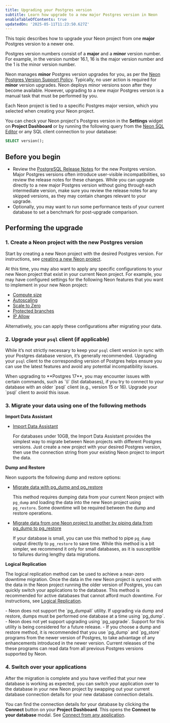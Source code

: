 ```yaml
---
title: Upgrading your Postgres version
subtitle: Learn how upgrade to a new major Postgres version in Neon
enableTableOfContents: true
updatedOn: '2025-05-11T11:23:50.627Z'
---
```


This topic describes how to upgrade your Neon project from one **major** Postgres version to a newer one.

Postgres version numbers consist of a **major** and a **minor** version number. For example, in the version number 16.1, 16 is the major version number and the 1 is the minor version number.

Neon manages **minor** Postgres version upgrades for you, as per the [Neon Postgres Version Support Policy](/docs/postgresql/postgres-version-policy). Typically, no user action is required for **minor** version upgrades. Neon deploys minor versions soon after they become available. However, upgrading to a new major Postgres version is a manual task that must be performed by you.

Each Neon project is tied to a specific Postgres major version, which you selected when creating your Neon project.

You can check your Neon project's Postgres version in the **Settings** widget on **Project Dashboard** or by running the following query from the [Neon SQL Editor](/docs/get-started-with-neon/query-with-neon-sql-editor) or any SQL client connection to your database:

```sql
SELECT version();
```

## Before you begin

- Review the [PostgreSQL Release Notes](https://www.postgresql.org/docs/current/release.html) for the new Postgres version. Major Postgres versions often introduce user-visible incompatibilities, so review the release notes for these changes. While you can upgrade directly to a new major Postgres version without going through each intermediate version, make sure you review the release notes for any skipped versions, as they may contain changes relevant to your upgrade.
- Optionally, you may want to run some performance tests of your current database to set a benchmark for post-upgrade comparison.

## Performing the upgrade

### 1. Create a Neon project with the new Postgres version

Start by creating a new Neon project with the desired Postgres version. For instructions, see [creating a new Neon project](/docs/manage/projects#create-a-project).

At this time, you may also want to apply any specific configurations to your new Neon project that exist in your current Neon project. For example, you may have configured settings for the following Neon features that you want to implement in your new Neon project:

- [Compute size](/docs/manage/computes#edit-a-compute)
- [Autoscaling](/docs/guides/autoscaling-guide)
- [Scale to Zero](/docs/guides/scale-to-zero-guide)
- [Protected branches](/docs/guides/protected-branches)
- [IP Allow](/docs/introduction/ip-allow)

Alternatively, you can apply these configurations after migrating your data.

### 2. Upgrade your `psql` client (if applicable)

While it’s not strictly necessary to keep your `psql` client version in sync with your Postgres database version, it’s generally recommended. Upgrading your `psql` client to the corresponding version of Postgres helps ensure you can use the latest features and avoid any potential incompatibility issues.

<Admonition type="note" title="Postgres 17 Compatibility">
When upgrading to **Postgres 17**, you may encounter issues with certain commands, such as `\l` (list databases), if you try to connect to your database with an older `psql` client (e.g., version 15 or 16). Upgrade your `psql` client to avoid this issue.
</Admonition>

### 3. Migrate your data using one of the following methods

**Import Data Assistant**

- [Import Data Assistant](/docs/import/import-data-assistant)

  For databases under 10GB, the Import Data Assistant provides the simplest way to migrate between Neon projects with different Postgres versions. Just create a new project with your desired Postgres version, then use the connection string from your existing Neon project to import the data.

**Dump and Restore**

Neon supports the following dump and restore options:

- [Migrate data with pg_dump and pg_restore](/docs/import/migrate-from-postgres)

  This method requires dumping data from your current Neon project with `pg_dump` and loading the data into the new Neon project using `pg_restore`. Some downtime will be required between the dump and restore operations.

- [Migrate data from one Neon project to another by piping data from pg_dump to pg_restore](/docs/import/migrate-from-neon)

  If your database is small, you can use this method to pipe `pg_dump` output directly to `pg_restore` to save time. While this method is a bit simpler, we recommend it only for small databases, as it is susceptible to failures during lengthy data migrations.

**Logical Replication**

The logical replication method can be used to achieve a near-zero downtime migration. Once the data in the new Neon project is synced with the data in the Neon project running the older version of Postgres, you can quickly switch your applications to the database. This method is recommended for active databases that cannot afford much downtime. For instructions, see [Logical Replication](/docs/guides/logical-replication-neon-to-neon).

<Admonition type="note" title="Notes">
- Neon does not support the `pg_dumpall` utility. If upgrading via dump and restore, dumps must be performed one database at a time using `pg_dump`.
- Neon does not yet support upgrading using `pg_upgrade`. Support for this utility is being considered for a future release.
- If you choose a dump and restore method, it is recommended that you use `pg_dump` and `pg_store` programs from the newer version of Postgres, to take advantage of any enhancements introduced in the newer version. Current releases of the these programs can read data from all previous Postgres versions supported by Neon.
</Admonition>

### 4. Switch over your applications

After the migration is complete and you have verified that your new database is working as expected, you can switch your application over to the database in your new Neon project by swapping out your current database connection details for your new database connection details.

You can find the connection details for your database by clicking the **Connect** button on your **Project Dashboard**. This opens the **Connect to your database** modal. See [Connect from any application](/docs/connect/connect-from-any-app).

<NeedHelp/>
